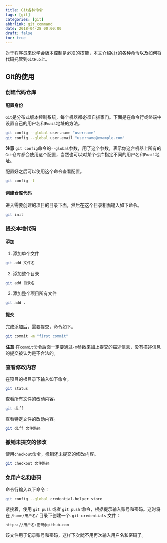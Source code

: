 ```yaml
---
title: Git各种命令
tags: [git]
categories: [git]
abbrlink: git_command
date: 2018-04-28 00:00:00
draft: false
toc: true
---
```


对于程序员来说学会版本控制是必须的技能，本文介绍`Git`的各种命令以及如何将代码托管到`GitHub`上。<!--more-->

## Git的使用

### 创建代码仓库

#### 配置身份

`Git`是分布式版本控制系统，每个机器都必须自拔家门。下面是在命令行或终端中设置自己的用户名和`Email`地址的方法。

```bash
git config --global user.name "username"
git config --global user.email "username@example.com"
```

**注意** `git config`命令的`--global`参数，用了这个参数，表示你这台机器上所有的`Git`仓库都会使用这个配置，当然也可以对某个仓库指定不同的用户名和`Email`地址。

配置好之后可以使用这个命令查看配置。

```bash
git config -l
```

#### 创建仓库代码

进入需要创建的项目的目录下面，然后在这个目录相面输入如下命令。

```bash
git init
```

### 提交本地代码

#### 添加

1. 添加单个文件

```bash
git add 文件名
```

2. 添加整个目录

```bash
git add 目录名
```

3. 添加整个项目所有文件

```bash
git add .
```

#### 提交

完成添加后，需要提交，命令如下。

```bash
git commit -m "first commit"
```

**注意** 在`commit`命令后面一定要通过`-m`参数来加上提交的描述信息，没有描述信息的提交被认为是不合法的。

### 查看修改内容

在项目的根目录下输入如下命令。

```bash
git status
```

查看所有文件的改动内容。

```bash
git diff
```

查看特定文件的改动内容。

``` bash
git diff 文件路径
```

### 撤销未提交的修改

使用`checkout`命令，撤销还未提交的修改内容。

```bash
git checkout 文件路径
```

### 免用户名和密码

命令行输入以下命令：

```bash
git config --global credential.helper store
```

紧接着，使用 `git pull` 或者 `git push` 命令，根据提示输入账号和密码。这时将在 `/home/用户名/` 目录下创建一个`.git-credentials` 文件：

```bash
https://用户名:密码@github.com
```

该文件用于记录账号和密码，这样下次就不用再次输入用户名和密码了。
